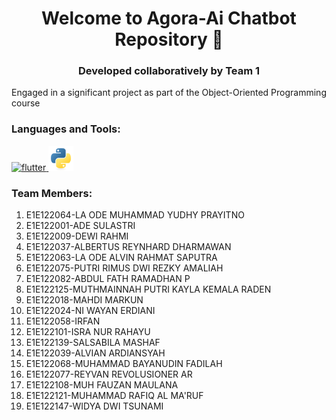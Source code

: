 
<h1 align="center">Welcome to Agora-Ai Chatbot Repository 👋</h1>
<h3 align="center">Developed collaboratively by Team 1</h3>

<p align="left">Engaged in a significant project as part of the Object-Oriented Programming course</p>

<h3 align="left">Languages and Tools:</h3>
<p align="left"> 
  <a href="https://flutter.dev" target="_blank" rel="noreferrer"> 
    <img src="https://www.vectorlogo.zone/logos/flutterio/flutterio-icon.svg" alt="flutter" width="40" height="40"/> 
  </a> 
  <a href="https://www.python.org" target="_blank" rel="noreferrer"> 
    <img src="https://raw.githubusercontent.com/devicons/devicon/master/icons/python/python-original.svg" alt="python" width="40" height="40"/> 
  </a> 
</p>

<h3 align="left">Team Members:</h3>
<ol>
  <li>E1E122064-LA ODE MUHAMMAD YUDHY PRAYITNO</li>
  <li>E1E122001-ADE SULASTRI</li>
  <li>E1E122009-DEWI RAHMI</li>
  <li>E1E122037-ALBERTUS REYNHARD DHARMAWAN</li>
  <li>E1E122063-LA ODE ALVIN RAHMAT SAPUTRA</li>
  <li>E1E122075-PUTRI RIMUS DWI REZKY AMALIAH</li>
  <li>E1E122082-ABDUL FATH RAMADHAN P</li>
  <li>E1E122125-MUTHMAINNAH PUTRI KAYLA KEMALA RADEN </li>
  <li>E1E122018-MAHDI MARKUN</li>
  <li>E1E122024-NI WAYAN ERDIANI</li>
  <li>E1E122058-IRFAN</li>
  <li>E1E122101-ISRA NUR RAHAYU </li>
  <li>E1E122139-SALSABILA MASHAF</li>
  <li>E1E122039-ALVIAN ARDIANSYAH</li>
  <li>E1E122068-MUHAMMAD BAYANUDIN FADILAH</li>
  <li>E1E122077-REYVAN REVOLUSIONER AR</li>
  <li>E1E122108-MUH FAUZAN MAULANA</li>
  <li>E1E122121-MUHAMMAD RAFIQ AL MA'RUF</li>
  <li>E1E122147-WIDYA DWI TSUNAMI</li>
</ol>










